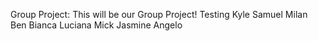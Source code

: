 Group Project:
This will be our Group Project!
Testing
Kyle Samuel
Milan
Ben
Bianca
Luciana
Mick
Jasmine
Angelo